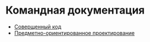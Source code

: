 Командная документация
===

* [Соверщенный код](clean-code/README.md)
* [Предметно-ориентированное проектирование](domain-driven-design/README.md)
